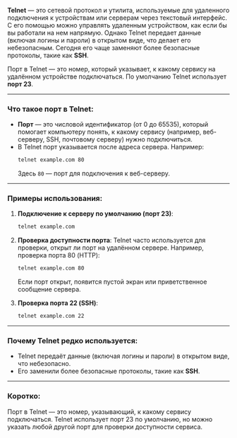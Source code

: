 
**Telnet** — это сетевой протокол и утилита, используемые для удаленного подключения к устройствам или серверам через текстовый интерфейс. С его помощью можно управлять удаленным устройством, как если бы вы работали на нем напрямую. Однако Telnet передает данные (включая логины и пароли) в открытом виде, что делает его небезопасным. Сегодня его чаще заменяют более безопасные протоколы, такие как **SSH**.

Порт в Telnet — это номер, который указывает, к какому сервису на удалённом устройстве подключаться. По умолчанию Telnet использует **порт 23**.

---

### Что такое порт в Telnet:
- **Порт** — это числовой идентификатор (от 0 до 65535), который помогает компьютеру понять, к какому сервису (например, веб-серверу, SSH, почтовому серверу) нужно подключиться.
- В Telnet порт указывается после адреса сервера. Например:
  ```bash
  telnet example.com 80
  ```
  Здесь `80` — порт для подключения к веб-серверу.

---

### Примеры использования:
1. **Подключение к серверу по умолчанию (порт 23)**:
   ```bash
   telnet example.com
   ```

2. **Проверка доступности порта**:
   Telnet часто используется для проверки, открыт ли порт на удалённом сервере. Например, проверка порта 80 (HTTP):
   ```bash
   telnet example.com 80
   ```
   Если порт открыт, появится пустой экран или приветственное сообщение сервера.

3. **Проверка порта 22 (SSH)**:
   ```bash
   telnet example.com 22
   ```

---

### Почему Telnet редко используется:
- Telnet передаёт данные (включая логины и пароли) в открытом виде, что небезопасно.
- Его заменили более безопасные протоколы, такие как **SSH**.

---

### Коротко:
Порт в Telnet — это номер, указывающий, к какому сервису подключаться. Telnet использует порт 23 по умолчанию, но можно указать любой другой порт для проверки доступности сервиса.

